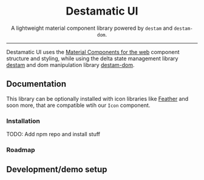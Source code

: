 <div align="center">

# Destamatic UI

A lightweight material component library powered by `destam` and `destam-dom`.

</div>

---

Destamatic UI uses the [Material Components for the web](https://github.com/material-components/material-components-web) component structure and styling, while using the delta state management library [destam](https://github.com/equator-studios/destam) and dom manipulation library [destam-dom](https://github.com/Nefsen402/destam-dom).

## Documentation
This library can be optionally installed with icon libraries like [Feather](https://github.com/feathericons/feather) and soon more, that are compatible wtih our `Icon` component.

### Installation
TODO: Add npm repo and install stuff

### Roadmap

## Development/demo setup
